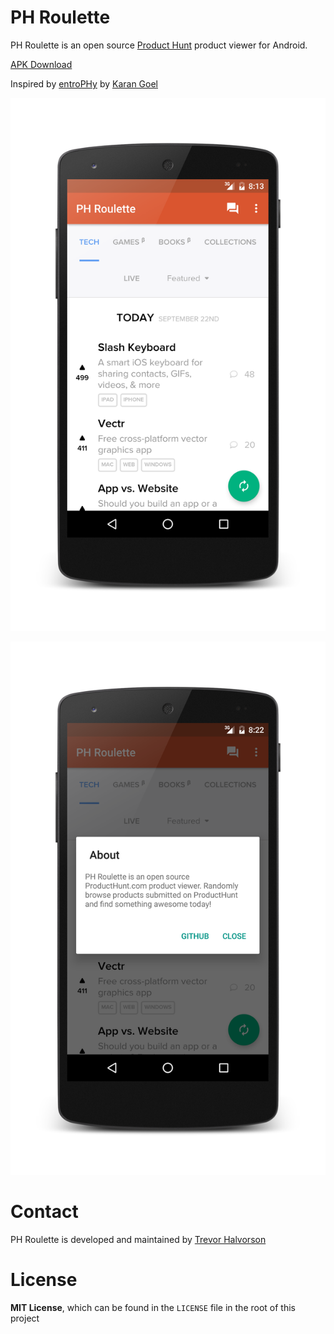 # PH Roulette

PH Roulette is an open source [Product Hunt](http://www.producthunt.com/) product viewer for Android.

[APK Download](http://trevorhalvorson.com/apps/ph-roulette-app-release.apk)

Inspired by [entroPHy](http://entrophy.goel.im/) by [Karan Goel](https://github.com/karan)

![ScreenShot](/screenshots/screenshot1.png)

![ScreenShot](/screenshots/screenshot2.png)

# Contact

PH Roulette is developed and maintained by [Trevor Halvorson](https://twitter.com/TrevHalvorson)

# License

**MIT License**, which can be found in the `LICENSE` file in the root of this project
